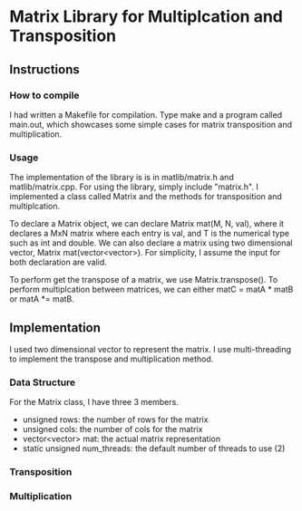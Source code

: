 # Matrix Library for Multiplcation and Transposition

## Instructions

### How to compile
I had written a Makefile for compilation. Type make and a program called main.out,
which showcases some simple cases for matrix transposition and multiplication.

### Usage
The implementation of the library is is in matlib/matrix.h and matlib/matrix.cpp.
For using the library, simply include "matrix.h". I implemented a class called
Matrix and the methods for transposition and multiplcation.

To declare a Matrix object, we can declare Matrix<T> mat(M, N, val), where it
declares a MxN matrix where each entry is val, and T is the numerical type such
as int and double. We can also declare a matrix using two dimensional
vector, Matrix<T> mat(vector<vector<T>>). For simplicity, I assume the input
for both declaration are valid.

To perform get the transpose of a matrix, we use Matrix<T>.transpose().
To perform multiplcation between matrices, we can either matC = matA * matB or
matA *= matB.

## Implementation
I used two dimensional vector to represent the matrix. I use multi-threading to implement the transpose and multiplication method.

### Data Structure
For the Matrix class, I have three 3 members.
* unsigned rows: the number of rows for the matrix
* unsigned cols: the number of cols for the matrix
* vector<vector<T>> mat: the actual matrix representation
* static unsigned num_threads: the default number of threads to use (2)

### Transposition

### Multiplication

